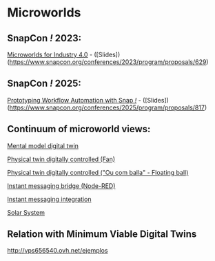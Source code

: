 # Microworlds

## SnapCon *!* 2023:

[Microworlds for Industry 4.0](https://www.youtube.com/watch?v=bcbM8aeqKs8)  -  ([Slides])(https://www.snapcon.org/conferences/2023/program/proposals/629)

## SnapCon *!* 2025:

[Prototyping Workflow Automation with Snap *!*](https://www.youtube.com/watch?v=U5Lb2SAwJ1Q)  -   ([Slides])(https://www.snapcon.org/conferences/2025/program/proposals/817)

## Continuum of microworld views:

[Mental model digital twin](https://pixavier.github.io/microworlds/mws/pyret/fan00.html)

[Physical twin digitally controlled (Fan)](https://snap.berkeley.edu/snap/snap.html#open:https://raw.githubusercontent.com/pixavier/microworlds/main/mws/fan_physical_twin.xml)

[Physical twin digitally controlled ("Ou com balla" - Floating ball)](https://snap.berkeley.edu/snap/snap.html#open:https://raw.githubusercontent.com/pixavier/microworlds/main/mws/Ou_com_balla.xml)

[Instant messaging bridge (Node-RED)](https://raw.githubusercontent.com/pixavier/microworlds/main/tools/telegram_bridge.json)

[Instant messaging integration](https://snap.berkeley.edu/snap/snap.html#open:https://raw.githubusercontent.com/pixavier/microworlds/main/mws/telegram_bridge.xml)

[Solar System](https://pixavier.github.io/snap/snap.html#open:../microworlds/mws/pyret/minimeta/solar.xml)

## Relation with Minimum Viable Digital Twins

http://vps656540.ovh.net/ejemplos

